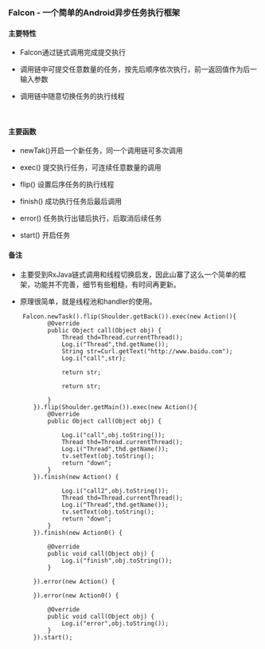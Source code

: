 ### Falcon - 一个简单的Android异步任务执行框架




#### 主要特性

- Falcon通过链式调用完成提交执行

- 调用链中可提交任意数量的任务，按先后顺序依次执行，前一返回值作为后一输入参数
​
- 调用链中随意切换任务的执行线程

​

#### 主要函数

- newTak()开启一个新任务，同一个调用链可多次调用

- exec() 提交执行任务，可连续任意数量的调用

- flip() 设置后序任务的执行线程

- finish() 成功执行任务后最后调用

- error() 任务执行出错后执行，后取消后续任务

- start() 开启任务


#### 备注

- 主要受到RxJava链式调用和线程切换启发，因此山寨了这么一个简单的框架，功能并不完善，细节有些粗糙，有时间再更新。


- 原理很简单，就是线程池和handler的使用。



````
    Falcon.newTask().flip(Shoulder.getBack()).exec(new Action(){
           @Override
           public Object call(Object obj) {
               Thread thd=Thread.currentThread();
               Log.i("Thread",thd.getName());
               String str=Curl.getText("http://www.baidu.com");
               Log.i("call",str);

               return str;

               return str;

           }
       }).flip(Shoulder.getMain()).exec(new Action(){
           @Override
           public Object call(Object obj) {

               Log.i("call",obj.toString());
               Thread thd=Thread.currentThread();
               Log.i("Thread",thd.getName());
               tv.setText(obj.toString();
               return "down";
           }
       }).finish(new Action() {

               Log.i("call2",obj.toString());
               Thread thd=Thread.currentThread();
               Log.i("Thread",thd.getName());
               tv.setText(obj.toString();
               return "down";
           }
       }).finish(new Action0() {

           @Override
           public void call(Object obj) {
               Log.i("finish",obj.toString());
           }

       }).error(new Action() {

       }).error(new Action0() {

           @Override
           public void call(Object obj) {
               Log.i("error",obj.toString());
           }
       }).start();

    

